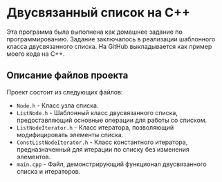 # Двусвязанный список на C++

Эта программа была выполнена как домашнее задание по программированию. Задание заключалось в реализации шаблонного класса двусвязанного списка. На GitHub выкладывается как пример моего кода на C++.

## Описание файлов проекта

Проект состоит из следующих файлов:

- `Node.h` - Класс узла списка.
- `ListNode.h` - Шаблонный класс двусвязанного списка, предоставляющий основные операции для работы со списком.
- `ListNodeIterator.h` - Класс итератора, позволяющий модифицировать элементы списка.
- `ConstListNodeIterator.h` - Класс константного итератора, предназначенный для итерации по списку без изменения элементов.
- `main.cpp` - Файл, демонстрирующий функционал двусвязанного списка и итераторов.


